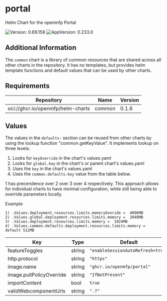 # portal

Helm Chart for the openmfp Portal

![Version: 0.69.158](https://img.shields.io/badge/Version-0.69.158-informational?style=flat-square) ![AppVersion: 0.233.0](https://img.shields.io/badge/AppVersion-0.233.0-informational?style=flat-square)

## Additional Information

The `common` chart is a library of common resources that are shared across all other charts in the repository. It has no templates, but provides helm template functions and default values that can be used by other charts.

## Requirements

| Repository | Name | Version |
|------------|------|---------|
| oci://ghcr.io/openmfp/helm-charts | common | 0.1.6 |

## Values

The values in the `defaults:` section can be reused from other charts by using the lookup function "common.getKeyValue". It implements lookup on three levels:

1. Looks for `keyOverride` in the chart's values.yaml
2. Looks for `global.key` in the chart's or parent chart's values.yaml
3. Uses the `key` in the chart's values.yaml
4. Uses the `common.defaults.key` value from the table below.

1 has precendence over 2 over 3 over 4 respectively. This approach allows for individual charts to have minimal configuration, while still being able to override parameters locally.

Example
```
1) .Values.deployment.resources.limits.memoryOveride =  4096MB
2) .Values.global.deployment.resources.limits.memory =  2048MB
3) .Values.deployment.resources.limits.memory =  1024MB
4) .Values.common.defaults.deployment.resources.limits.memory = default 512MB
```

| Key | Type | Default | Description |
|-----|------|---------|-------------|
| featureToggles | string | `"enableSessionAutoRefresh=true"` |  |
| http.protocol | string | `"https"` |  |
| image.name | string | `"ghcr.io/openmfp/portal"` |  |
| image.pullPolicyOverride | string | `"IfNotPresent"` |  |
| importContent | bool | `true` |  |
| validWebcomponentUrls | string | `".?"` |  |

